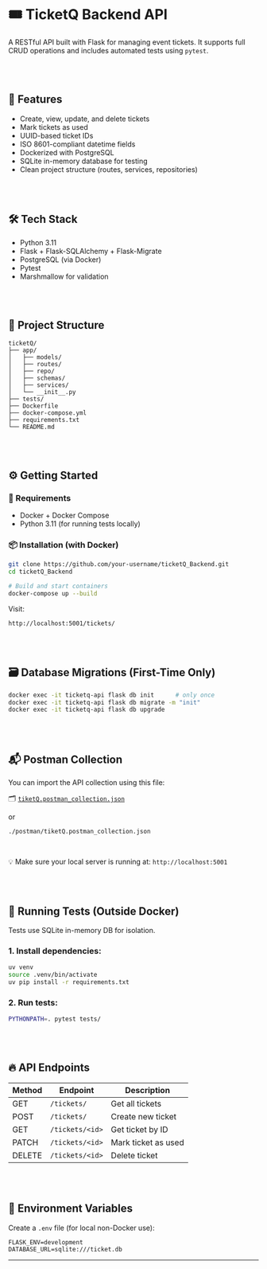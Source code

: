 # 🎟️ TicketQ Backend API

A RESTful API built with Flask for managing event tickets. It supports full CRUD operations and includes automated tests using `pytest`.

<br><br>

## 🚀 Features

- Create, view, update, and delete tickets
- Mark tickets as used
- UUID-based ticket IDs
- ISO 8601-compliant datetime fields
- Dockerized with PostgreSQL
- SQLite in-memory database for testing
- Clean project structure (routes, services, repositories)


<br><br>

## 🛠️ Tech Stack

- Python 3.11
- Flask + Flask-SQLAlchemy + Flask-Migrate
- PostgreSQL (via Docker)
- Pytest
- Marshmallow for validation


<br><br>

## 📁 Project Structure

```
ticketQ/
├── app/
│   ├── models/
│   ├── routes/
│   ├── repo/
│   ├── schemas/
│   ├── services/
│   └── __init__.py
├── tests/
├── Dockerfile
├── docker-compose.yml
├── requirements.txt
└── README.md
```


<br><br>

## ⚙️ Getting Started

### 🔧 Requirements

- Docker + Docker Compose
- Python 3.11 (for running tests locally)



### 📦 Installation (with Docker)

```bash
git clone https://github.com/your-username/ticketQ_Backend.git
cd ticketQ_Backend

# Build and start containers
docker-compose up --build
```

Visit:  
```
http://localhost:5001/tickets/
```


<br><br>

## 🗃️ Database Migrations (First-Time Only)

```bash
docker exec -it ticketq-api flask db init      # only once
docker exec -it ticketq-api flask db migrate -m "init"
docker exec -it ticketq-api flask db upgrade
```

<br><br>

## 📬 Postman Collection

You can import the API collection using this file:

🗂️ [`tiketQ.postman_collection.json`](./postman/tiketQ.postman_collection.json)

or

```
./postman/tiketQ.postman_collection.json
```
<br>

💡 Make sure your local server is running at: `http://localhost:5001`


<br><br>

## 🧪 Running Tests (Outside Docker)

Tests use SQLite in-memory DB for isolation.

### 1. Install dependencies:
```bash
uv venv
source .venv/bin/activate
uv pip install -r requirements.txt
```

### 2. Run tests:

```bash
PYTHONPATH=. pytest tests/
```

<br><br>

## 🔥 API Endpoints

| Method | Endpoint            | Description           |
|--------|---------------------|-----------------------|
| GET    | `/tickets/`         | Get all tickets       |
| POST   | `/tickets/`         | Create new ticket     |
| GET    | `/tickets/<id>`     | Get ticket by ID      |
| PATCH  | `/tickets/<id>`     | Mark ticket as used   |
| DELETE | `/tickets/<id>`     | Delete ticket         |


<br><br>

## 📌 Environment Variables

Create a `.env` file (for local non-Docker use):

```
FLASK_ENV=development
DATABASE_URL=sqlite:///ticket.db
```

---